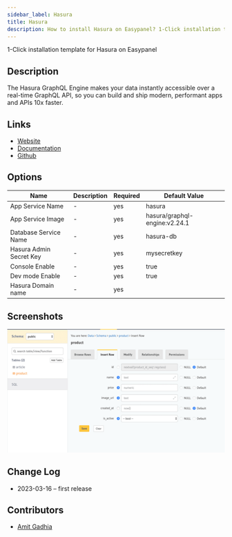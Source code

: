 ```yaml
---
sidebar_label: Hasura
title: Hasura
description: How to install Hasura on Easypanel? 1-Click installation template for Hasura on Easypanel
---
```


<!-- generated -->

1-Click installation template for Hasura on Easypanel

## Description

The Hasura GraphQL Engine makes your data instantly accessible over a real-time GraphQL API, so you can build and ship modern, performant apps and APIs 10x faster.

## Links

- [Website](https://hasura.io/)
- [Documentation](https://hasura.io/docs/latest/deployment/deployment-guides/kubernetes)
- [Github](https://github.com/hasura/graphql-engine)

## Options

Name | Description | Required | Default Value
-|-|-|-
App Service Name | - | yes | hasura
App Service Image | - | yes | hasura/graphql-engine:v2.24.1
Database Service Name | - | yes | hasura-db
Hasura Admin Secret Key | - | yes | mysecretkey
Console Enable | - | yes | true
Dev mode Enable | - | yes | true
Hasura Domain name | - | yes | 

## Screenshots

![Hasura Screenshot](./assets/screenshot.png)

## Change Log

- 2023-03-16 – first release

## Contributors

- [Amit Gadhia](https://github.com/amitoo7)
